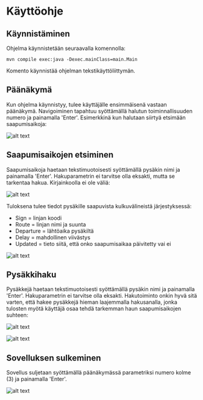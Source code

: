 # Käyttöohje

## Käynnistäminen

Ohjelma käynnistetään seuraavalla komennolla:

```
mvn compile exec:java -Dexec.mainClass=main.Main
```

Komento käynnistää ohjelman tekstikäyttöliittymän.

## Päänäkymä

Kun ohjelma käynnistyy, tulee käyttäjälle ensimmäisenä vastaan päänäkymä. Navigoiminen tapahtuu syöttämällä halutun toiminnallisuuden numero ja painamalla 'Enter'. Esimerkkinä kun halutaan siirtyä etsimään saapumisaikoja:

![alt text](https://github.com/Faktatykki/ot-harjoitustyo/blob/master/projekti/HSLGatherer/dokumentaatio/kuvat/paanakyma.png)

## Saapumisaikojen etsiminen

Saapumisaikoja haetaan tekstimuotoisesti syöttämällä pysäkin nimi ja painamalla 'Enter'. Hakuparametrin ei tarvitse olla eksakti, mutta se tarkentaa hakua. Kirjainkoolla ei ole väliä:

![alt text](https://github.com/Faktatykki/ot-harjoitustyo/blob/master/projekti/HSLGatherer/dokumentaatio/kuvat/matkahaku.png)

Tuloksena tulee tiedot pysäkille saapuvista kulkuvälineistä järjestyksessä:  

- Sign = linjan koodi 
- Route = linjan nimi ja suunta
- Departure = lähtöaika pysäkiltä
- Delay = mahdollinen viivästys
- Updated = tieto siitä, että onko saapumisaikaa päivitetty vai ei

![alt text](https://github.com/Faktatykki/ot-harjoitustyo/blob/master/projekti/HSLGatherer/dokumentaatio/kuvat/matkahakutulos.png)

## Pysäkkihaku

Pysäkkejä haetaan tekstimuotoisesti syöttämällä pysäkin nimi ja painamalla 'Enter'. Hakuparametrin ei tarvitse olla eksakti. Hakutoiminto onkin hyvä sitä varten, että hakee pysäkkejä hieman laajemmalla hakusanalla, jonka tulosten myötä käyttäjä osaa tehdä tarkemman haun saapumisaikojen suhteen:

![alt text](https://github.com/Faktatykki/ot-harjoitustyo/blob/master/projekti/HSLGatherer/dokumentaatio/kuvat/pysakkihaku.png)  

![alt text](https://github.com/Faktatykki/ot-harjoitustyo/blob/master/projekti/HSLGatherer/dokumentaatio/kuvat/pysakkihakutulos.png)

## Sovelluksen sulkeminen

Sovellus suljetaan syöttämällä päänäkymässä parametriksi numero kolme (3) ja painamalla 'Enter'.

![alt text](https://github.com/Faktatykki/ot-harjoitustyo/blob/master/projekti/HSLGatherer/dokumentaatio/kuvat/sulku.png)

